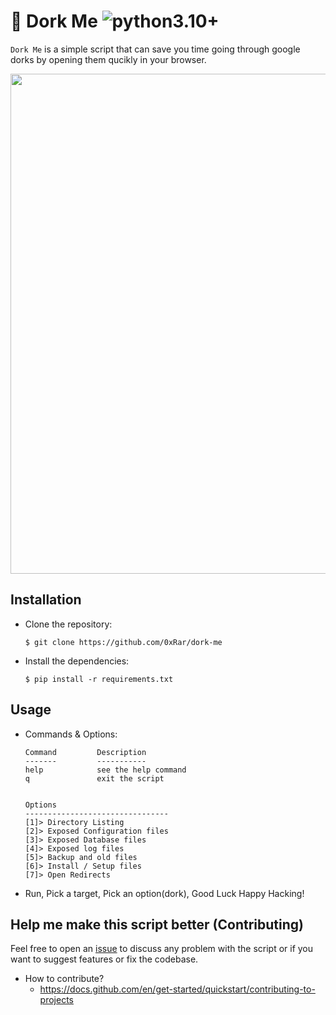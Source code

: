 # 🤖 Dork Me ![python3.10+](https://img.shields.io/badge/python-3.10+-blue)

`Dork Me` is a simple script that can save you time
going through google dorks by opening them qucikly
in your browser.

<img width="800px" src="https://github.com/0xRar/dork-me/assets/33517160/3e034d0a-1d6d-4d72-a052-ec9f34c093dc">

## Installation
- Clone the repository:
    ```
    $ git clone https://github.com/0xRar/dork-me
    ```

- Install the dependencies:
    ```
    $ pip install -r requirements.txt
    ```

## Usage
- Commands & Options:
    ```
    Command         Description
    -------         -----------
    help            see the help command
    q               exit the script


    Options
    --------------------------------
    [1]> Directory Listing
    [2]> Exposed Configuration files
    [3]> Exposed Database files
    [4]> Exposed log files
    [5]> Backup and old files
    [6]> Install / Setup files
    [7]> Open Redirects
    ```

- Run, Pick a target, Pick an option(dork), Good Luck Happy Hacking!


## Help me make this script better (Contributing)
Feel free to open an [issue] to discuss any problem with the
script or if you want to suggest features or fix the codebase.

- How to contribute?
   - https://docs.github.com/en/get-started/quickstart/contributing-to-projects

[issue]: https://github.com/0xRar/dork-me/issues/new
